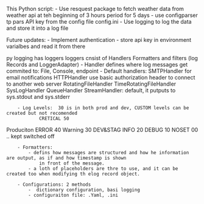 This Python script:
    - Use resquest package to fetch weather data from weather api at teh beginning of 3 hours period for 5 days
    - use configparser tp pars API key from the config file config.ini
    - Use logging to log the data and store it into a log file



Future updates:
    - Implement authentication
    - store api key in environment varialbes and read it from there


py logging has loggers
    loggers cnsist of Handlers  Formatters and filters (log Records and LoggerAdapter)
        - Handler defines where log messages get commited to: File, Console, endpoint
            - Default handlers: SMTPHandler for email notifications
                                HTTPHandler use basic authorization header to connect to another web server
                                RotatingFileHandler
                                TimeRotatingFileHandler
                                SysLogHandler
                                QueueHandler
                                StreamHandler: default, it putputs to sys.stdout and sys.stderr  

        - Log Levels:  30 is in both prod and dev, CUSTOM levels can be created but not recomended
                CRETICAL 50
Produciton      ERROR    40
                Warning  30 
DEV&STAG        INFO     20
                DEBUG    10
                NOSET    00  .. kept switched off  

        - Formatters:
            - defins how messages are structured and how he information are output, as if and how timestamp is shown 
                in front of the message. 
            - a loth of placeholders are thre to use, and it can be created too when modifying th elog record object. 

        - Configurations: 2 methods
            -  dictionary configuration, basi logging
            - configuraiton file: .Yaml, .ini 

             